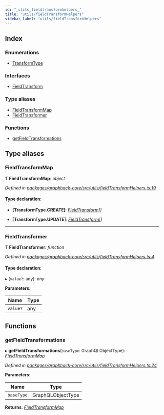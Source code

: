 ```yaml
---
id: "_utils_fieldtransformhelpers_"
title: "utils/fieldTransformHelpers"
sidebar_label: "utils/fieldTransformHelpers"
---
```


## Index

### Enumerations

* [TransformType](../enums/_utils_fieldtransformhelpers_.transformtype.md)

### Interfaces

* [FieldTransform](../interfaces/_utils_fieldtransformhelpers_.fieldtransform.md)

### Type aliases

* [FieldTransformMap](_utils_fieldtransformhelpers_.md#fieldtransformmap)
* [FieldTransformer](_utils_fieldtransformhelpers_.md#fieldtransformer)

### Functions

* [getFieldTransformations](_utils_fieldtransformhelpers_.md#getfieldtransformations)

## Type aliases

###  FieldTransformMap

Ƭ **FieldTransformMap**: *object*

*Defined in [packages/graphback-core/src/utils/fieldTransformHelpers.ts:19](https://github.com/aerogear/graphback/blob/63664df15/packages/graphback-core/src/utils/fieldTransformHelpers.ts#L19)*

#### Type declaration:

* **[TransformType.CREATE]**: *[FieldTransform](../interfaces/_utils_fieldtransformhelpers_.fieldtransform.md)[]*

* **[TransformType.UPDATE]**: *[FieldTransform](../interfaces/_utils_fieldtransformhelpers_.fieldtransform.md)[]*

___

###  FieldTransformer

Ƭ **FieldTransformer**: *function*

*Defined in [packages/graphback-core/src/utils/fieldTransformHelpers.ts:4](https://github.com/aerogear/graphback/blob/63664df15/packages/graphback-core/src/utils/fieldTransformHelpers.ts#L4)*

#### Type declaration:

▸ (`value?`: any): *any*

**Parameters:**

Name | Type |
------ | ------ |
`value?` | any |

## Functions

###  getFieldTransformations

▸ **getFieldTransformations**(`baseType`: GraphQLObjectType): *[FieldTransformMap](_utils_fieldtransformhelpers_.md#fieldtransformmap)*

*Defined in [packages/graphback-core/src/utils/fieldTransformHelpers.ts:24](https://github.com/aerogear/graphback/blob/63664df15/packages/graphback-core/src/utils/fieldTransformHelpers.ts#L24)*

**Parameters:**

Name | Type |
------ | ------ |
`baseType` | GraphQLObjectType |

**Returns:** *[FieldTransformMap](_utils_fieldtransformhelpers_.md#fieldtransformmap)*
